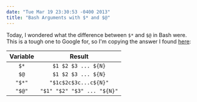 ```yaml
---
date: "Tue Mar 19 23:30:53 -0400 2013"
title: "Bash Arguments with $* and $@"
---
```


Today, I wondered what the difference between `$*` and `$@` in Bash were. This
is a tough one to Google for, so I'm copying the answer I found [here][1]:

| Variable | Result                      |
| :------: | :-------------------------: |
| `$*`     | `$1 $2 $3 ... ${N}`         |
| `$@`     | `$1 $2 $3 ... ${N}`         |
| `"$*"`   | `"$1c$2c$3c...c${N}"`       |
| `"$@"`   | `"$1" "$2" "$3" ... "${N}"` |

[1]: http://wiki.bash-hackers.org/scripting/posparams#all_positional_parameters
